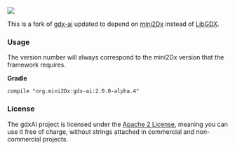![](https://cloud.githubusercontent.com/assets/2366334/4677025/64ae592a-55e2-11e4-8a31-31c2941ff995.png)

This is a fork of [gdx-ai](https://github.com/libgdx/gdx-ai) updated to depend on [mini2Dx](https://github.com/mini2Dx/mini2Dx) instead of [LibGDX](https://github.com/libgdx/libgdx).

### Usage

The version number will always correspond to the mini2Dx version that the framework requires. 

__Gradle__

```
compile "org.mini2Dx:gdx-ai:2.0.0-alpha.4"
```

### License

The gdxAI project is licensed under the [Apache 2 License](https://github.com/libgdx/gdx-ai/blob/master/LICENSE), meaning you
can use it free of charge, without strings attached in commercial and non-commercial projects.

